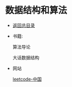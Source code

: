 # 数据结构和算法

- [返回总目录](../README.md#项目目录)

- 书籍:

    算法导论

    大话数据结构

- 网站


    [leetcode-中国](https://leetcode-cn.com/ )